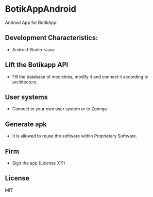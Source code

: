 # BotikAppAndroid
Android App for BotikApp

## Development Characteristics:
- Android Studio
-Java

## Lift the Botikapp API
- Fill the database of medicines, modify it and connect it according to architecture.

## User systems
- Connect to your own user system or to Zonngo

## Generate apk 
- It is allowed to reuse the software within Proprietary Software.

## Firm
- Sign the app (License X11)

## License
MIT
